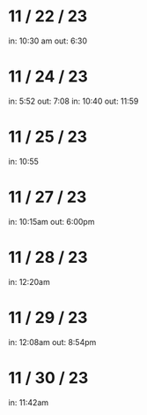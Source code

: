 # 11 / 22 / 23
in: 10:30 am
out: 6:30

# 11 / 24 / 23
in: 5:52
out: 7:08
in: 10:40
out: 11:59

# 11 / 25 / 23
in: 10:55

# 11 / 27 / 23
in: 10:15am
out: 6:00pm

# 11 / 28 / 23
in: 12:20am

# 11 / 29 / 23
in: 12:08am
out: 8:54pm

# 11 / 30 / 23
in: 11:42am
